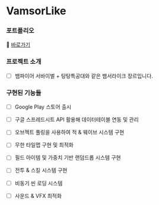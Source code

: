 # VamsorLike
### 포트폴리오
🚀 [바로가기](https://noon-string-df2.notion.site/_-1988eb7017f2808d9621f551b87b4190?pvs=73)

### 프로젝트 소개
- [ ] 뱀파이어 서바이벌 + 탕탕특공대와 같은 뱀서라이크 장르입니다. <br>

### 구현된 기능들
- [ ] Google Play 스토어 출시 <br>
- [ ] 구글 스프레드시트 API 활용해 데이터테이블 연동 및 관리 <br>
- [ ] 오브젝트 풀링을 사용하여 적 & 웨이브 시스템 구현 <br>
- [ ] 무한 타일맵 구현 및 최적화 <br>
- [ ] 필드 아이템 및 가중치 기반 랜덤드롭 시스템 구현 <br>
- [ ] 전투 & 스킬 시스템 구현 <br>
- [ ] 비동기 씬 로딩 시스템 <br>
- [ ] 사운드 & VFX 최적화 <br>



